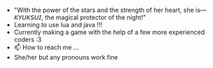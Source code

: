 - "With the power of the stars and the strength of her heart, she is—𝘒𝘠𝘜𝘒𝘚𝘜𝘐, the magical protector of the night!"
- Learning to use lua and java !!!
- Currently making a game with the help of a few more experienced coders :3
- 📫 How to reach me ...
- She/her but any pronouns work fine
  

<!---
Kyuksui/Kyuksui is a ✨ special ✨ repository because its `README.md` (this file) appears on your GitHub profile.
You can click the Preview link to take a look at your changes.
--->
